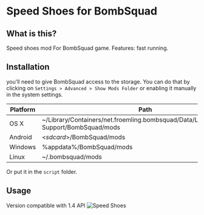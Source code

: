 # Speed Shoes for BombSquad
## What is this?
Speed shoes mod For BombSquad game.
Features: fast running.

## Installation
you'll need to give BombSquad access to the storage. You can do that by clicking on `Settings > Advanced > Show Mods Folder` or enabling it manually in the system settings.

Platform | Path
------------ | -------------
OS X | ~/Library/Containers/net.froemling.bombsquad/Data/Library/Application Support/BombSquad/mods
Android |	<*sdcard*>/BombSquad/mods
Windows |	%appdata%/BombSquad/mods
Linux |	~/.bombsquad/mods

Or put it in the `script` folder.

## Usage
Version compatible with 1.4 API
![Speed Shoes](http://s12.picofile.com/file/8403103176/Speed_Shoes.png)
